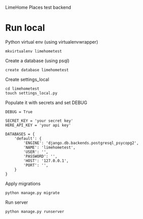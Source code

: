 LimeHome Places test backend

# Run local

Python virtual env (using virtualenvwrapper)

`mkvirtualenv limehometest`

Create a database (using psql)

`create database limehometest`

Create settings_local

```
cd limehometest
touch settings_local.py
```

Populate it with secrets and set DEBUG

```
DEBUG = True

SECRET_KEY = 'your secret key'
HERE_API_KEY = 'your api key'

DATABASES = {
    'default': {
        'ENGINE': 'django.db.backends.postgresql_psycopg2',
        'NAME': 'limehometest',
        'USER': '',
        'PASSWORD': '',
        'HOST': '127.0.0.1',
        'PORT': '',
    }
}
```
Apply migrations

`python manage.py migrate`

Run server

`python manage.py runserver`

